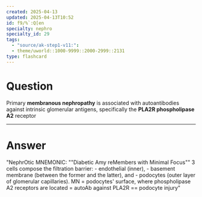 ```yaml
---
created: 2025-04-13
updated: 2025-04-13T10:52
id: f9/%`:Q[en
specialty: nephro
specialty_id: 29
tags:
  - "source/ak-step1-v11:": 
  - theme/uworld::1000-9999::2000-2999::2131
type: flashcard
---
```


# Question
Primary **membranous nephropathy** is associated with autoantibodies against intrinsic glomerular antigens, specifically the **PLA2R phospholipase A2** receptor

---

# Answer
"NephrOtic MNEMONIC: ""Diabetic Amy reMembers with Minimal Focus""  3 cells compose the filtration barrier:  - endothelial (inner),  - basement membrane (between the former and the latter), and  - podocytes (outer layer of glomerular capillaries).  MN = podocytes' surface, where phospholipase A2 receptors are located = autoAb against PLA2R == podocyte injury"